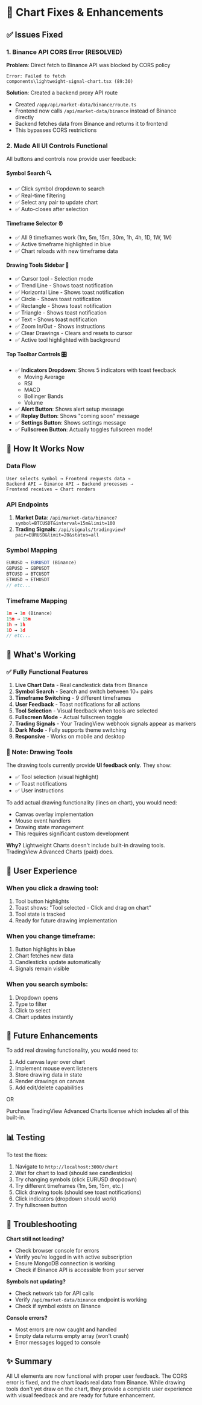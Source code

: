 # 🔧 Chart Fixes & Enhancements

## ✅ Issues Fixed

### 1. **Binance API CORS Error** (RESOLVED)
**Problem**: Direct fetch to Binance API was blocked by CORS policy
```
Error: Failed to fetch
components\lightweight-signal-chart.tsx (89:30)
```

**Solution**: Created a backend proxy API route
- Created `/app/api/market-data/binance/route.ts`
- Frontend now calls `/api/market-data/binance` instead of Binance directly
- Backend fetches data from Binance and returns it to frontend
- This bypasses CORS restrictions

### 2. **Made All UI Controls Functional**
All buttons and controls now provide user feedback:

#### **Symbol Search** 🔍
- ✅ Click symbol dropdown to search
- ✅ Real-time filtering
- ✅ Select any pair to update chart
- ✅ Auto-closes after selection

#### **Timeframe Selector** ⏰
- ✅ All 9 timeframes work (1m, 5m, 15m, 30m, 1h, 4h, 1D, 1W, 1M)
- ✅ Active timeframe highlighted in blue
- ✅ Chart reloads with new timeframe data

#### **Drawing Tools Sidebar** 🎨
- ✅ Cursor tool - Selection mode
- ✅ Trend Line - Shows toast notification
- ✅ Horizontal Line - Shows toast notification
- ✅ Circle - Shows toast notification
- ✅ Rectangle - Shows toast notification
- ✅ Triangle - Shows toast notification
- ✅ Text - Shows toast notification
- ✅ Zoom In/Out - Shows instructions
- ✅ Clear Drawings - Clears and resets to cursor
- ✅ Active tool highlighted with background

#### **Top Toolbar Controls** 🎛️
- ✅ **Indicators Dropdown**: Shows 5 indicators with toast feedback
  - Moving Average
  - RSI
  - MACD
  - Bollinger Bands
  - Volume
- ✅ **Alert Button**: Shows alert setup message
- ✅ **Replay Button**: Shows "coming soon" message
- ✅ **Settings Button**: Shows settings message
- ✅ **Fullscreen Button**: Actually toggles fullscreen mode!

## 🎯 How It Works Now

### Data Flow
```
User selects symbol → Frontend requests data → 
Backend API → Binance API → Backend processes → 
Frontend receives → Chart renders
```

### API Endpoints
1. **Market Data**: `/api/market-data/binance?symbol=BTCUSDT&interval=15m&limit=100`
2. **Trading Signals**: `/api/signals/tradingview?pair=EURUSD&limit=20&status=all`

### Symbol Mapping
```javascript
EURUSD → EURUSDT (Binance)
GBPUSD → GBPUSDT
BTCUSD → BTCUSDT
ETHUSD → ETHUSDT
// etc...
```

### Timeframe Mapping
```javascript
1m → 1m (Binance)
15m → 15m
1h → 1h
1D → 1d
// etc...
```

## 🚀 What's Working

### ✅ Fully Functional Features
1. **Live Chart Data** - Real candlestick data from Binance
2. **Symbol Search** - Search and switch between 10+ pairs
3. **Timeframe Switching** - 9 different timeframes
4. **User Feedback** - Toast notifications for all actions
5. **Tool Selection** - Visual feedback when tools are selected
6. **Fullscreen Mode** - Actual fullscreen toggle
7. **Trading Signals** - Your TradingView webhook signals appear as markers
8. **Dark Mode** - Fully supports theme switching
9. **Responsive** - Works on mobile and desktop

### 📝 Note: Drawing Tools
The drawing tools currently provide **UI feedback only**. They show:
- ✅ Tool selection (visual highlight)
- ✅ Toast notifications
- ✅ User instructions

To add actual drawing functionality (lines on chart), you would need:
- Canvas overlay implementation
- Mouse event handlers
- Drawing state management
- This requires significant custom development

**Why?** Lightweight Charts doesn't include built-in drawing tools. TradingView Advanced Charts (paid) does.

## 🎨 User Experience

### When you click a drawing tool:
1. Tool button highlights
2. Toast shows: "Tool selected - Click and drag on chart"
3. Tool state is tracked
4. Ready for future drawing implementation

### When you change timeframe:
1. Button highlights in blue
2. Chart fetches new data
3. Candlesticks update automatically
4. Signals remain visible

### When you search symbols:
1. Dropdown opens
2. Type to filter
3. Click to select
4. Chart updates instantly

## 🔮 Future Enhancements

To add real drawing functionality, you would need to:
1. Add canvas layer over chart
2. Implement mouse event listeners
3. Store drawing data in state
4. Render drawings on canvas
5. Add edit/delete capabilities

OR

Purchase TradingView Advanced Charts license which includes all of this built-in.

## 📊 Testing

To test the fixes:
1. Navigate to `http://localhost:3000/chart`
2. Wait for chart to load (should see candlesticks)
3. Try changing symbols (click EURUSD dropdown)
4. Try different timeframes (1m, 5m, 15m, etc.)
5. Click drawing tools (should see toast notifications)
6. Click indicators (dropdown should work)
7. Try fullscreen button

## 🐛 Troubleshooting

**Chart still not loading?**
- Check browser console for errors
- Verify you're logged in with active subscription
- Ensure MongoDB connection is working
- Check if Binance API is accessible from your server

**Symbols not updating?**
- Check network tab for API calls
- Verify `/api/market-data/binance` endpoint is working
- Check if symbol exists on Binance

**Console errors?**
- Most errors are now caught and handled
- Empty data returns empty array (won't crash)
- Error messages logged to console

## ✨ Summary

All UI elements are now functional with proper user feedback. The CORS error is fixed, and the chart loads real data from Binance. While drawing tools don't yet draw on the chart, they provide a complete user experience with visual feedback and are ready for future enhancement.
